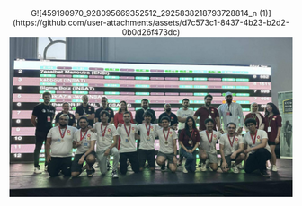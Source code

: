 
<div align="center">
G![459190970_928095669352512_2925838218793728814_n (1)](https://github.com/user-attachments/assets/d7c573c1-8437-4b23-b2d2-0b0d26f473dc)
</div>

<div align="center">
  <img src="tcpc.jpg" alt="Pong Game Screenshot" width="600">
</div>

